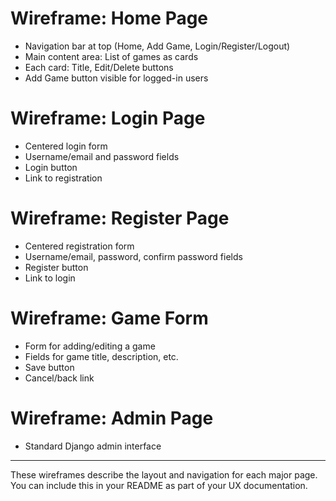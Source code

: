 # Wireframe: Home Page

- Navigation bar at top (Home, Add Game, Login/Register/Logout)
- Main content area: List of games as cards
- Each card: Title, Edit/Delete buttons
- Add Game button visible for logged-in users

# Wireframe: Login Page

- Centered login form
- Username/email and password fields
- Login button
- Link to registration

# Wireframe: Register Page

- Centered registration form
- Username/email, password, confirm password fields
- Register button
- Link to login

# Wireframe: Game Form

- Form for adding/editing a game
- Fields for game title, description, etc.
- Save button
- Cancel/back link

# Wireframe: Admin Page

- Standard Django admin interface

---

These wireframes describe the layout and navigation for each major page. You can include this in your README as part of your UX documentation.

